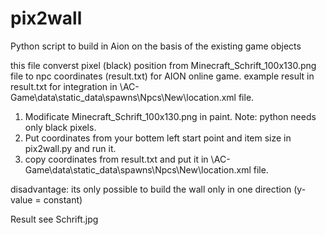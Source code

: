# pix2wall
Python script to build in Aion on the basis of the existing game objects 

this file converst pixel (black) position from Minecraft_Schrift_100x130.png file to npc coordinates (result.txt) for AION online game.
example result in result.txt
<spot h="85" z="119.1266" y="1546.7086" x="1613.4429"/>
for integration in \AC-Game\data\static_data\spawns\Npcs\New\location.xml file.

1. Modificate Minecraft_Schrift_100x130.png in paint. Note: python needs only black pixels.
2. Put coordinates from your bottem left start point and item size in pix2wall.py and run it.
3. copy coordinates from result.txt and put it in \AC-Game\data\static_data\spawns\Npcs\New\location.xml file.

disadvantage: 
its only possible to build the wall only in one direction (y-value = constant) 

Result see Schrift.jpg
